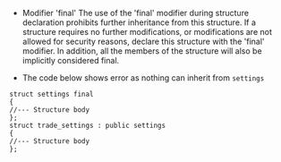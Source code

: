 * Modifier 'final'
The use of the 'final' modifier during structure declaration prohibits further inheritance from this
structure. If a structure requires no further modifications, or modifications are not allowed for
security reasons, declare this structure with the 'final' modifier. In addition, all the members of the
structure will also be implicitly considered final.

* The code below shows error as nothing can inherit from ```settings``` 
```mq5
struct settings final
{
//--- Structure body
};
struct trade_settings : public settings
{
//--- Structure body
};
```
